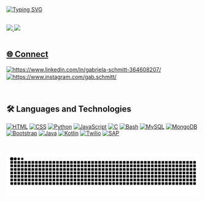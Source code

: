 
[![Typing SVG](https://readme-typing-svg.herokuapp.com?color=%23F45C44&size=25&center=true&vCenter=true&lines=Hello!++Nice+to+meet+you+%3AD)](https://git.io/typing-svg)

<br>
 <div style="display: inline_block" >
  <a href="https://github.com/gabrielaschmitt">
    <img height="172em"src="https://github-readme-stats-nine-beta-13.vercel.app/api?username=gabrielaschmitt&show_icons=true&theme=swift&include_all_commits=true"/> 
   <img height="172em" src="https://github-readme-stats.vercel.app/api/top-langs/?username=gabrielaschmitt&layout=compact&langs_count=7&theme=swift&include_all_commits=true"/>
 <!--  <img height="172em"src="https://github-readme-stats-nine-beta-13.vercel.app/api/top-langs/?username=gabrielaschmitt&layout=compact&langs_count=16&theme=swift"/>  -->

</div>

<br>

##  🌐 Connect  <br />
<p align="left">
<a href="https://www.linkedin.com/in/gabriela-schmitt-364608207/" target="blank"><img align="center" src="https://raw.githubusercontent.com/rahuldkjain/github-profile-readme-generator/master/src/images/icons/Social/linked-in-alt.svg" alt="https://www.linkedin.com/in/gabriela-schmitt-364608207/" height="30" width="40" /></a>
<a href="https://www.instagram.com/gab.schmitt/" target="blank"><img align="center" src="https://raw.githubusercontent.com/rahuldkjain/github-profile-readme-generator/master/src/images/icons/Social/instagram.svg" alt="https://www.instagram.com/gab.schmitt/" height="30" width="40" /></a>
</p>

<br>
  
## :hammer_and_wrench: Languages and Technologies  <br />
[![HTML](https://skillicons.dev/icons?i=html)](https://raw.githubusercontent.com/devicons/devicon/master/icons/html5/html5-original.svg)
[![CSS](https://skillicons.dev/icons?i=css)](https://raw.githubusercontent.com/devicons/devicon/master/icons/css3/css3-original.svg)
[![Python](https://skillicons.dev/icons?i=python)](https://www.python.org/)
[![JavaScript](https://skillicons.dev/icons?i=js)](https://www.javascript.com/)
[![C](https://skillicons.dev/icons?i=c)](https://docs.microsoft.com/pt-br/cpp/c-language/?view=msvc-170)
[![Bash](https://skillicons.dev/icons?i=bash)](https://www.gnu.org/software/bash/)
[![MySQL](https://skillicons.dev/icons?i=mysql)](https://dev.mysql.com/)
[![MongoDB](https://skillicons.dev/icons?i=mongodb)](https://www.mongodb.com/atlas/database)
[![Bootstrap](https://skillicons.dev/icons?i=bootstrap)](https://getbootstrap.com/)
[![Java](https://skillicons.dev/icons?i=java)](https://www.java.com/pt-BR/)
[![Kotlin](https://skillicons.dev/icons?i=kotlin)](https://kotlinlang.org/)
[![Twilio](https://img.shields.io/badge/Twilio-F22F46?style=for-the-badge&logo=Twilio&logoColor=white)](https://www.twilio.com/pt-br/)
[![SAP](https://img.shields.io/badge/SAP-0FAAFF?style=for-the-badge&logo=sap&logoColor=white)](https://www.sap.com/)

<br>

  ![Snake animation](https://github.com/gabrielaschmitt/gabrielaschmitt/blob/output/github-contribution-grid-snake-dark.svg)
